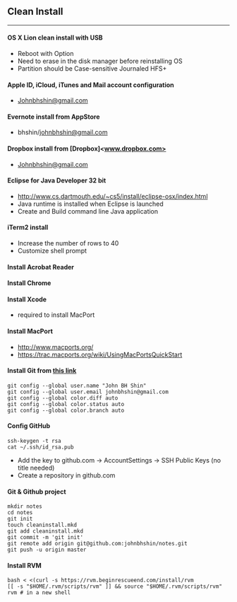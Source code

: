 ## Clean Install
--------------------------------
#### OS X Lion clean install with USB
- Reboot with Option
- Need to erase in the disk manager before reinstalling OS
- Partition should be Case-sensitive Journaled HFS+

#### Apple ID, iCloud, iTunes and Mail account configuration
- Johnbhshin@gmail.com

#### Evernote install from AppStore
- bhshin/johnbhshin@gmail.com

#### Dropbox install from [Dropbox]<www.dropbox.com>
- Johnbhshin@gmail.com

#### Eclipse for Java Developer 32 bit
* http://www.cs.dartmouth.edu/~cs5/install/eclipse-osx/index.html
* Java runtime is installed when Eclipse is launched
* Create and Build command line Java application

#### iTerm2 install
* Increase the number of rows to 40
* Customize shell prompt

#### Install Acrobat Reader
#### Install Chrome
#### Install Xcode
* required to install MacPort

#### Install MacPort
* <http://www.macports.org/> 
* <https://trac.macports.org/wiki/UsingMacPortsQuickStart>

#### Install Git from [this link](http://code.google.com/p/git-osx-installer/)
	git config --global user.name "John BH Shin"
	git config --global user.email johnbhshin@gmail.com
	git config --global color.diff auto
	git config --global color.status auto 
	git config --global color.branch auto

#### Config GitHub
	ssh-keygen -t rsa
	cat ~/.ssh/id_rsa.pub
* Add the key to github.com -> AccountSettings -> SSH Public Keys (no title needed)
* Create a repository in github.com

#### Git & Github project
	mkdir notes
	cd notes
	git init
	touch cleaninstall.mkd
	git add cleaninstall.mkd
	git commit -m 'git init'
	git remote add origin git@github.com:johnbhshin/notes.git
	git push -u origin master

#### Install RVM
	bash < <(curl -s https://rvm.beginrescueend.com/install/rvm
	[[ -s "$HOME/.rvm/scripts/rvm" ]] && source "$HOME/.rvm/scripts/rvm"
	rvm # in a new shell

